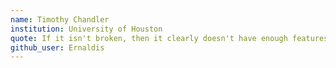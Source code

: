 ```yaml
---
name: Timothy Chandler
institution: University of Houston
quote: If it isn't broken, then it clearly doesn't have enough features yet
github_user: Ernaldis
---
```

